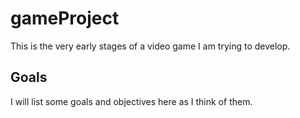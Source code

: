# gameProject

This is the very early stages of a video game I am trying to develop.

## Goals

I will list some goals and objectives here as I think of them.
